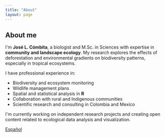 ```yaml
---
title: "About"
layout: page
---
```


## About me

I'm **José L. Cómbita**, a biologist and M.Sc. in Sciences with expertise in **community and landscape ecology**. My research explores the effects of deforestation and environmental gradients on biodiversity patterns, especially in tropical ecosystems.

I have professional experience in:
- Biodiversity and ecosystem monitoring
- Wildlife management plans
- Spatial and statistical analysis in **R**
- Collaboration with rural and Indigenous communities
- Scientific research and consulting in Colombia and Mexico

I'm currently working on independent research projects and creating open content related to ecological data analysis and visualization.

[Español](es/about.html)
